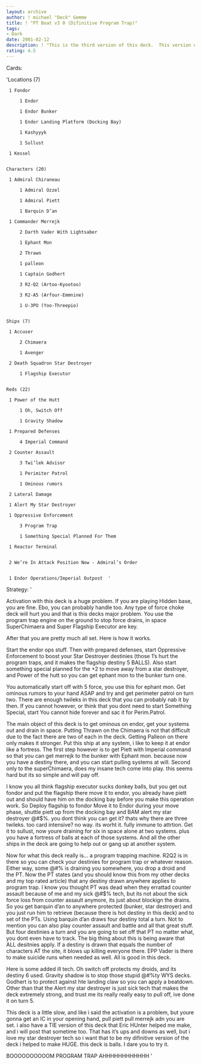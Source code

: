 ```yaml
---
layout: archive
author: ! michael "Deck" Gemme
title: ! "PT Boat v3 0 (Difinitive Program Trap)"
tags:
- Dark
date: 2001-02-12
description: ! "This is the third version of this deck.  This version uses star destroyers, v3.1 with TIES to come later."
rating: 4.5
---
```

Cards: 

'Locations (7)

	 1 Fondor

         1 Endor  

         1 Endor Bunker  

         1 Endor Landing Platform (Docking Bay)  

         1 Kashyyyk  

         1 Sullust  

	 1 Kessel


	Characters (20)    

	 1 Admiral Chiraneau  

         1 Admiral Ozzel  

         1 Admiral Piett  

         1 Barquin D’an

	 1 Commander Merrejk  

         2 Darth Vader With Lightsaber  

         1 Ephant Mon  

         2 Thrawn 

         1 palleon 

         1 Captain Godhert  

         3 R2-Q2 (Artoo-Kyootoo) 

         3 R2-A5 (Arfour-Emmnine) 

         1 U-3PO (Yoo-Threepio)  


	Ships (7)

	 1 Accuser  

         2 Chimaera  

         1 Avenger

	 2 Death Squadron Star Destroyer    

         1 Flagship Executor  


	Reds (22)

	 1 Power of the Hutt  

         1 Oh, Switch Off 

         1 Gravity Shadow

	 1 Prepared Defenses  

         4 Imperial Command

	 2 Counter Assault

         3 Twi’lek Advisor  

         1 Perimiter Patrol

         1 Ominous rumors

	 2 Lateral Damage

	 1 Alert My Star Destroyer

	 1 Oppressive Enforcement  

         3 Program Trap  

         1 Something Special Planned For Them  

	 1 Reactor Terminal         


	 2 We’re In Attack Position Now - Admiral’s Order  


	 1 Endor Operations/Imperial Outpost  '

Strategy: '

Activation with this deck is a huge problem.  If you are playing Hidden base, you are fine.  Ebo, you can probably handle too.  Any type of force choke deck will hurt you and that is this decks major problem.  You use the program trap engine on the ground to stop force drains, in space SuperChimaera and Super Flagship Executor are key.

After that you are pretty much all set.  Here is how it works.


Start the endor ops stuff.  Then with prepared defenses, start Oppressive Enforcement to boost your Star Destroyer destinies (those 1’s hurt the program traps, and it makes the flagship destiny 5 BALLS).  Also start something special planned for the +2 to move away from a star destroyer, and Power of the hutt so you can get ephant mon to the bunker turn one. 


You automatically start off with 5 force, you use this for ephant mon.  Get ominous rumors to your hand ASAP and try and get perimeter patrol on turn two.  There are enough twileks in this deck that you can probably nab it by then.  If you cannot however, or think that you dont need to start Something Special, start You cannot hide forever and sac it for Perim.Patrol.  


The main object of this deck is to get ominous on endor, get your systems out and drain in space.  Putting Thrawn on the Chimaera is not that difficult due to the fact there are two of each in the deck.  Getting Palleon on there only makes it stronger.  Put this ship at any system, i like to keep it at endor like a fortress.  The first step however is to get Piett with Imperial command so that you can get merrejk to the bunker with Ephant mon.  because now you have a destiny there, and you can start pulling systems at will.  Second only to the superChimaera, does my insane tech come into play.  this seems hard but its so simple and will pay off.


I know you all think flagship executor sucks donkey balls, but you get out fondor and put the flagship there move it to endor, you already have piett out and should have him on the docking bay before you make this operation work.  So Deploy flagship to fondor Move it to Endor during your move phase, shuttle piett up from the docking bay and BAM alert my star destroyer @#$%.  you dont think you can get it?  thats why there are three twileks.  too card intensive?  no way.  its worht it.  fully immune to attrtion.  Get it to sullust, now youre draining for six in space alone at two systems.  plus you have a fortress of balls at each of those systems.  And all the other ships in the deck are going to help out or gang up at another system.


Now for what this deck really is... a program trapping machine.  R2Q2 is in there so you can check your destinies for program trap or whatever reason.  Either way, some @#$% @#$% is draining you somewhere, you drop a droid and the PT.  Now the PT states (and you should know this from my other decks and my top rated article) that any destiny drawn anywhere applies to program trap.  I know you thought PT was dead when they errattad counter assault because of me and my sick @#$% tech, but its not about the sick force loss from counter assault anymore, its just about blockign the drains.  So you get barquin d’an to anywhere protected (bunker, star destroyer) and you just run him to retrieve (because there is hot destiny in this deck) and to set of the PTs.  Using barquin d’an draws four destiny total a turn.  Not to mention you can also play counter assault and battle and all that great stuff.  But four destinies a turn and you are going to set off that PT no matter what, you dont even have to track.  The big thing about this is being aware that ALL desitnies apply.  If a destiny is drawn that equals the number of characters AT the site, it blows up killing everyone there.  EPP Vader is there to make suicide runs when needed as well.  All is good in this deck.


Here is some added ill tech.  Oh switch off protects my droids, and its destiny 6 used.  Gravity shadow is to stop those stupid @#$% kessel runs in @#$%ty WYS decks.  Godhert is to protect against hte landing claw so you can apply a beatdown.  Other than that the Alert my star destroyer is just sick tech that makes the deck extremely strong, and trust me its really really easy to pull off, ive done it on turn 5.  


This deck is a little slow, and like i said the activation is a problem, but youre gonna get an IC in your opening hand, pull piett pull merrejk adn you are set.  i also have a TIE version of this deck that Eric HUnter helped me make, and i will post that sometime too.  That has it’s ups and downs as well, but i love my star destroyer tech so i want that to be my difinitive version of the deck i helped to make HUGE.  this deck is balls.  I dare you to try it.  


BOOOOOOOOOOM PROGRAM TRAP AHHHHHHHHHHHH '
